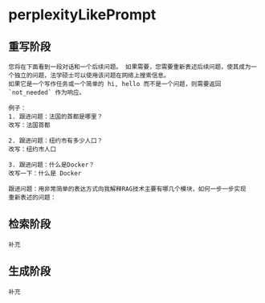 # perplexityLikePrompt
## 重写阶段

```
您将在下面看到一段对话和一个后续问题。 如果需要，您需要重新表述后续问题，使其成为一个独立的问题，法学硕士可以使用该问题在网络上搜索信息。
如果它是一个写作任务或一个简单的 hi, hello 而不是一个问题，则需要返回 `not_needed` 作为响应。

例子：
1. 跟进问题：法国的首都是哪里？
改写：法国首都

2. 跟进问题：纽约市有多少人口？
改写：纽约市人口

3. 跟进问题：什么是Docker？
改写一下：什么是 Docker

跟进问题：用非常简单的表达方式向我解释RAG技术主要有哪几个模块，如何一步一步实现
重新表述的问题：
```


## 检索阶段
```
补充
```

## 生成阶段
```
补充
```

